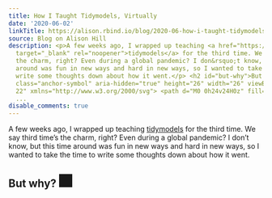 ```yaml
---
title: How I Taught Tidymodels, Virtually
date: '2020-06-02'
linkTitle: https://alison.rbind.io/blog/2020-06-how-i-taught-tidymodels-virtually/
source: Blog on Alison Hill
description: <p>A few weeks ago, I wrapped up teaching <a href="https://www.tidymodels.org"
  target="_blank" rel="noopener">tidymodels</a> for the third time. We say third time&rsquo;s
  the charm, right? Even during a global pandemic? I don&rsquo;t know, but this time
  around was fun in new ways and hard in new ways, so I wanted to take the time to
  write some thoughts down about how it went.</p> <h2 id="but-why">But why? <a href="#but-why"><svg
  class="anchor-symbol" aria-hidden="true" height="26" width="26" viewBox="0 0 22
  22" xmlns="http://www.w3.org/2000/svg"> <path d="M0 0h24v24H0z" fill="currentColor"></path
  ...
disable_comments: true
---
```

<p>A few weeks ago, I wrapped up teaching <a href="https://www.tidymodels.org" target="_blank" rel="noopener">tidymodels</a> for the third time. We say third time&rsquo;s the charm, right? Even during a global pandemic? I don&rsquo;t know, but this time around was fun in new ways and hard in new ways, so I wanted to take the time to write some thoughts down about how it went.</p> <h2 id="but-why">But why? <a href="#but-why"><svg class="anchor-symbol" aria-hidden="true" height="26" width="26" viewBox="0 0 22 22" xmlns="http://www.w3.org/2000/svg"> <path d="M0 0h24v24H0z" fill="currentColor"></path ...